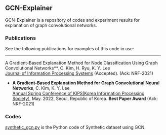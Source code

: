 ## GCN-Explainer
GCN-Explainer is a repository of codes and experiment results for explanation of graph convolutional networks.

### Publications
See the following publications for examples of this code in use:
 * **
A Gradient-Based Explanation Method for Node Classification Using Graph Convolutional Networks**, C. Kim, H. Ryu, K. Y. Lee  
[Journal of Information Processing Systems](http://jips-k.org/) (Accepted). (Ack: NRF-2021)
 * **A Gradient-Based Explanation Method for Graph Convolutional Neural Networks**, C. Kim, K. Y. Lee  
[Annual Spring Conference of KIPS(Korea Information Processing Society)](https://www.manuscriptlink.com/society/kips/conference/ask2022), May. 2022, Seoul, Republic of Korea. **Best Paper Award** (Ack: NRF-2021)

### Codes
[synthetic_gcn.py](synthetic_gcn.py) is the Python code of Synthetic dataset using GCN.  
